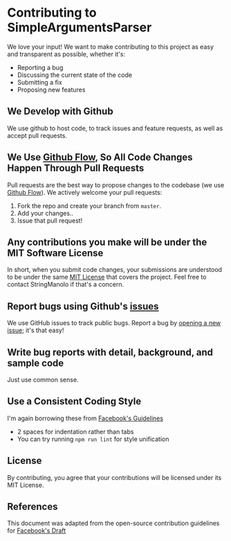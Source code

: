 # Contributing to SimpleArgumentsParser
We love your input! We want to make contributing to this project as easy and transparent as possible, whether it's:

- Reporting a bug  
- Discussing the current state of the code
- Submitting a fix
- Proposing new features

## We Develop with Github
We use github to host code, to track issues and feature requests, as well as accept pull requests.

## We Use [Github Flow](https://guides.github.com/introduction/flow/index.html), So All Code Changes Happen Through Pull Requests
Pull requests are the best way to propose changes to the codebase (we use [Github Flow](https://guides.github.com/introduction/flow/index.html)). We actively welcome your pull requests:
1. Fork the repo and create your branch from `master`.  
2. Add your changes..  
3. Issue that pull request!  
  
## Any contributions you make will be under the MIT Software License
In short, when you submit code changes, your submissions are understood to be under the same [MIT License](http://choosealicense.com/licenses/mit/) that covers the project. Feel free to contact StringManolo if that's a concern.

## Report bugs using Github's [issues](https://github.com/stringmanolo/simpleargumentsparser/issues)
We use GitHub issues to track public bugs. Report a bug by [opening a new issue](); it's that easy!                                                                             

## Write bug reports with detail, background, and sample code
Just use common sense.

## Use a Consistent Coding Style
I'm again borrowing these from [Facebook's Guidelines](https://github.com/facebook/draft-js/blob/a9316a723f9e918afde44dea68b5f9f39b7d9b00/CONTRIBUTING.md)  

* 2 spaces for indentation rather than tabs  
* You can try running `npm run lint` for style unification

## License
By contributing, you agree that your contributions will be licensed under its MIT License.

## References
This document was adapted from the open-source contribution guidelines for [Facebook's Draft](https://github.com/facebook/draft-js/blob/a9316a723f9e918afde44dea68b5f9f39b7d9b00/CONTRIBUTING.md)
